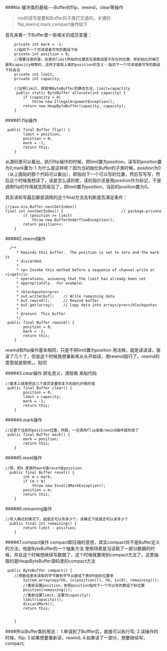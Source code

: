 ###Nio 缓冲类的基础---Buffer的flip，rewind，clear等操作

> nio的读写是要和Buffer的子类打交道的，关键的flip,rewind,mark,compact操作如下

首先来看一下Buffer里一些相关的成员变量：
```
    private int mark = -1;
    //指向下一个可读或者可写的数组下标
    private int position = 0;
    //需要注意的是，这里的limit所指的位置其实是数组里不存在的位置，即初始化时候它是和capacity相等的，这样才能和上面的position的含义--指向下一个可读或者可写的数组下标自洽
    private int limit;
    private int capacity;
    
    //证明limit，获取堆ByteBuffer的静态方法，limit=capactity
     public static ByteBuffer allocate(int capacity) {
        if (capacity < 0)
            throw new IllegalArgumentException();
        return new HeapByteBuffer(capacity, capacity);
    }
```


#####1.flip操作
```
 public final Buffer flip() {
        limit = position;
        position = 0;
        mark = -1;
        return this;
    }
```
从源码里可以看出，执行flip操作的时候，把limit置为position，读写的position置为0,mark置为-1
为什么是这样呢？因为当初始化Buffer的子类时候，position为0（从上面贴的那个代码可以看出），即指向下一个可以写的位置，然后写写写，然后这个时候我想读了，读是怎么读的呢，读的指针还是用position作为标记，于是调用flip的作用就显而易见了，把limit置为position，当前的position置为0。

其实读和写最后都是调用的这个final方法去判断是否满足条件：
```
//java.nio.Buffer.nextGetIndex()
final int nextGetIndex() {                          // package-private
        if (position >= limit)
            throw new BufferUnderflowException();
        return position++;
    }
```

#####2.rewind操作
```
  /**
     * Rewinds this buffer.  The position is set to zero and the mark is
     * discarded.
     *
     * <p> Invoke this method before a sequence of channel-write or <i>get</i>
     * operations, assuming that the limit has already been set
     * appropriately.  For example:
     *
     * <blockquote><pre>
     * out.write(buf);    // Write remaining data
     * buf.rewind();      // Rewind buffer
     * buf.get(array);    // Copy data into array</pre></blockquote>
     *
     * @return  This buffer
     */
 public final Buffer rewind() {
        position = 0;
        mark = -1;
        return this;
    }
```
rewind和flip操作基本相同，只是不把limit置为position
用法嘛，就是读读读，我读了几个了，但是这个时候我想重新再从头开始读，用rewind就行了。rewind的意思就是倒带。。贴切

#####3.clear操作
顾名思义，清除嘛
来贴代码
```
//基本上就是把这几个成员变量恢复为初始化时候的值
 public final Buffer clear() {
        position = 0;
        limit = capacity;
        mark = -1;
        return this;
    }
```

#####4.mark操作
```
//记录下当前的position位置，然鹅，一旦调用flip或者rewind操作就失效了
 public final Buffer mark() {
        mark = position;
        return this;
    }
```

#####5.reset操作
```
//嗯，把4.里面的mark值reset给position
  public final Buffer reset() {
        int m = mark;
        if (m < 0)
            throw new InvalidMarkException();
        position = m;
        return this;
    }
```

#####6.remaining操作
```
//写入模式的情况下，就是还可以写多少个，读模式下就是还可以读多少个
  public final int remaining() {
        return limit - position;
    }
```

#####7.compact操作
compact即压缩的意思，其实compact并不是Buffer定义的方法，他是ByteBuffer的一个抽象方法
使用场景是当读取了一部分数据的时候，并且这个时候想继续写数据了，这个时候就要用到compact方法了，这里抽取的是HeapByteBuffer源码里的compact方法
```
 public ByteBuffer compact() {
	//把数组里未读取的字节搬到字节从数组下表0开始的位置来
        System.arraycopy(hb, ix(position()), hb, ix(0), remaining());
        //重新设置position，即把position指向下一个可以写的数组下标位置
        position(remaining());
        //重新设置limit，设置为capacity()
        limit(capacity());
        discardMark();
        return this;


    }
```

####所以Buffer类的用法：
1.申请到了Bufffer后，直接可以执行写;
2.读操作的时候，flip;
3.如果想要重新读，rewind;
4.如果读了一部分，想要继续写，compact;
